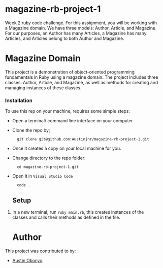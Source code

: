 # magazine-rb-project-1
Week 2 ruby code challenge. For this assignment, you will be working with a Magazine domain. We have three models: Author, Article, and Magazine. For our purposes, an Author has many Articles, a Magazine has many Articles, and Articles belong to both Author and Magazine.

# Magazine Domain
This project is a demonstration of object-oriented programming fundamentals in Ruby using a magazine domain. The project includes three classes: Author, Article, and Magazine, as well as methods for creating and managing instances of these classes.

### Installation

To use this rep on your machine, requires some simple steps:
- Open a terminal/ command line interface on your computer
- Clone the repo by;

        git clone git@github.com:Austinjnr/magazine-rb-project-1.git

- Once it creates a copy on your local machine for you.
- Change directory to the repo folder:

        cd magazine-rb-project-1.git

- Open it in ``Visual Studio Code``

        code .

    ## Setup
1. In a new terminal, run `ruby main.rb`, this creates instances of the classes and calls their methods as defined in the file.

    # Author
This project was contributed to by:
- [Austin Obonyo](https://github.com/Austinjnr)